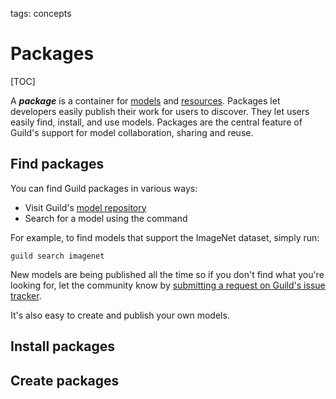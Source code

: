 tags: concepts

# Packages

[TOC]

A ***package*** is a container for [models](term:model) and
[resources](term:resource). Packages let developers easily publish
their work for users to discover. They let users easily find, install,
and use models. Packages are the central feature of Guild's support
for model collaboration, sharing and reuse.

## Find packages

You can find Guild packages in various ways:

- Visit Guild's [model repository](/models/)
- Search for a model using the [](cmd:search) command

For example, to find models that support the ImageNet dataset, simply run:

``` shell
guild search imagenet
```

New models are being published all the time so if you don't find what
you're looking for, let the community know by [submitting a request on
Guild's issue tracker](alias:guild-issues).

It's also easy to create and publish your own models.

## Install packages


## Create packages
